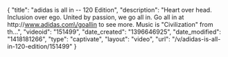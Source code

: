 {
    "title": "adidas is all in -- 120 Edition",
    "description": "Heart over head. Inclusion over ego. United by passion, we go all in. Go all in at http:\/\/www.adidas.com\/goallin to see more. Music is \"Civilization\" from th...",
    "videoid": "151499",
    "date_created": "1396646925",
    "date_modified": "1418181266",
    "type": "captivate",
    "layout": "video",
    "url": "\/v\/adidas-is-all-in-120-edition\/151499"
}